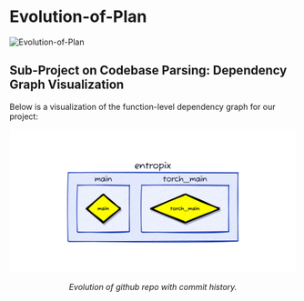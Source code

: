 # Evolution-of-Plan
![Evolution-of-Plan](https://github.com/user-attachments/assets/af98faeb-66d6-4278-af86-67d668d1954e)


## Sub-Project on Codebase Parsing: Dependency Graph Visualization

Below is a visualization of the function-level dependency graph for our project:

<div align="center">
  <img src="eoh/commit_dag_evolution.gif" width="800" alt="Mini-LLaVA Demo">
  <p><em>Evolution of github repo with commit history.</em></p>
</div>


